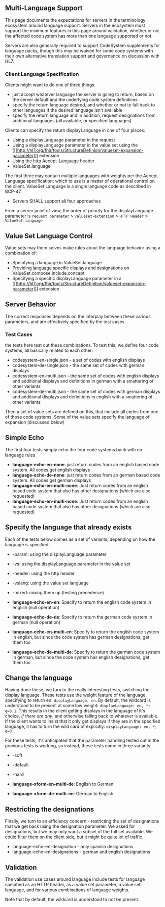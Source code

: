 ## Multi-Language Support 

This page documents the expectations for servers in the terminology ecosystem around language support. 
Servers in the ecosystem must support the minimum features in this page around validation, whether or
not the affected code system has more than one language supported or not. 

Servers are also generally required to support CodeSystem supplements for language packs, though this
may be waived for some code systems with their own alternative translation support and governance on 
discussion with HL7.

### Client Language Specification

Clients might want to do one of three things:

* just accept whatever language the server is going to return, based on the server default and the underlying code system definitions
* specify the return language desired, and whether or not to fall back to other languages if the desired language isn't available
* specify the return language and in addition, request designations from additional languages (all available, or specified languages)

Clients can specify the return displayLanguage in one of four places:

* Using a displayLanguage parameter in the request
* Using a displayLanguage parameter in the value set using the 
[[[http://hl7.org/fhir/tools/StructureDefinion/valueset-expansion-parameter]]] extension
* Using the http Accept-Language header 
* ValueSet.language

The first three may contain multiple languages with weights per the Accept-Language specification; which to use is a matter 
of operational control on the client. ValueSet Language is a single language code as described in BCP-47. 

* Servers SHALL support all four approaches 

From a server point of view, the order of priority for the displayLanguage parameter is 
`request parameter` > `valueset-extension` > `HTTP Header` > `ValueSet.language`

## Value Set Language Control

Value sets may them selves make rules about the language behavior using a combination of:

* Specifying a language in ValueSet.language
* Providing language specific displays and designations on ValueSet.compose.include.concept 
* Specifying a specific displayLanguage parameter in a [[[http://hl7.org/fhir/tools/StructureDefinition/valueset-expansion-parameter]]] extension

## Server Behavior

The correct responses depends on the interplay between these various parameters, and are 
effectively specified by the test cases.

### Test Cases

the tests here test out these combinations. To test this, we define four code systems, all basically related
to each other:

* codesystem-en-single.json - a set of codes with english displays
* codesystem-de-single.json - the same set of codes with german displays
* codesystem-en-multi.json - the same set of codes with english displays and additional displays and definitions in german with a smattering of other variants
* codesystem-de-multi.json - the same set of codes with german displays and additional displays and definitions in english with a smattering of other variants

Then a set of value sets are defined on this, that include all codes from one of those code systems. Some of the value sets specify the language of expansion (discussed below)

## Simple Echo

The first four tests simply echo the four code systems back with no language rules

* **language-echo-en-none**: just return codes from an english based code system. All codes get english displays
* **language-echo-de-none**: just return codes from an german based code system. All codes get german displays
* **language-echo-en-multi-none**: Just return codes from an english based code system that also has other designations (which are also requested)
* **language-echo-en-multi-none**: Just return codes from an english based code system that also has other designations (which are also requested)

## Specify the language that already exists

Each of the tests below comes as a set of variants, depending on how the language is specified:
* -param: using the displayLanguage parameter
* -vs: using the displayLanguage parameter in the value set
* -header: using the http header
* -vslang: using the value set language
* -mixed: mixing them up (testing precedence)

* **language-echo-en-en**: Specify to return the english code system in english (null operation)
* **language-echo-de-de**: Specify to return the german code system in german  (null operation)
* **language-echo-en-multi-en**: Specify to return the english code system in english, but since the code system has german designations, get them too
* **language-echo-de-multi-de**: Specify to return the german code system in german, but since the code system has english designations, get them too

## Change the language 

Having done these, we turn to the really interesting tests, switching the display language. These tests use the weight feature of the language, 
specifying to return en: ```displayLanguage: en```. By default, the wildcard is understood to be present at some low weight: ```displayLanguage: en, *; q=0.1```.
This results in the client getting displays in the language of it's choice, *if there are any*, and otherwise falling back to whatever is available. 
If the client wants to insist that it only get displays if they are in the specified language, it has to turn the wild card of explicitly: 
```displayLanguage: en, *; q=0```

For these tests, it's anticipated that the parameter handling tested out in the previous tests is working, so instead, these tests come in three 
variants:
* -soft
* -default
* -hard

* **language-xform-en-multi-de**: English to German
* **language-xform-de-multi-en**: German to English

## Restricting the designations

Finally, we turn to an efficiency concern - restricting the set of designations that we get back
using the designation parameter. We asked for designations, but we may only want a subset of the 
full set available. We could filter them on the client side, but it might be quite lot of traffic.

* language-echo-en-designation - only spanish designations
* language-echo-en-designations - german and english designations

## Validation

The validation use cases around language include tests for language 
specified as an HTTP header, as a value set parameter, a value set language, 
and for various combinations of language weights.

Note that by default, the wildcard is understood to not be present.
